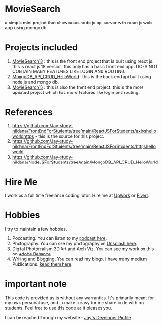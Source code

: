 # MovieSearch

a simple mini project that showcases node js api server with react js web app using mongo db.

# Projects included

1. [MovieSearch18](MovieSearch18) : this is the front end project that is built using react js. this is react js 18 version. this only has a basic front end app. DOES NOT CONTAIN MANY FEATURES LIKE LOGIN AND ROUTING. 
1. [MongoDB_API_CRUD_HelloWorld](MongoDB_API_CRUD_HelloWorld) : this is the back end api built using node js and mongo db. 
1. [MovieSearch16](MovieSearch16) : this is also the front end project. this is the more updated project which has more features like login and routing. 

# References 

1. https://github.com/Jay-study-nildana/FrontEndForStudents/tree/main/ReactJSForStudents/axioshelloworldhttps - this is the source for this project. 
1. https://github.com/Jay-study-nildana/FrontEndForStudents/tree/main/ReactJSForStudents/httpshelloworld
1. https://github.com/Jay-study-nildana/NodeJSForStudents/tree/main/MongoDB_API_CRUD_HelloWorld

# Hire Me

I work as a full time freelance coding tutor. Hire me at [UpWork](https://www.upwork.com/fl/vijayasimhabr) or [Fiverr](https://www.fiverr.com/jay_codeguy). 

# Hobbies

I try to maintain a few hobbies.

1. Podcasting. You can listen to my [podcast here](https://stories.thechalakas.com/listen-to-podcast/).
1. Photography. You can see my photography on [Unsplash here](https://unsplash.com/@jay_neeruhaaku).
1. Digital Photorealism 3D Art and Arch Viz. You can see my work on this on [Adobe Behance](https://www.behance.net/vijayasimhabr).
1. Writing and Blogging. You can read my blogs. I have many medium Publications. [Read them here](https://medium.com/@vijayasimhabr).

# important note 

This code is provided as is without any warranties. It's primarily meant for my own personal use, and to make it easy for me share code with my students. Feel free to use this code as it pleases you.

I can be reached through my website - [Jay's Developer Profile](https://jay-study-nildana.github.io/developerprofile)

